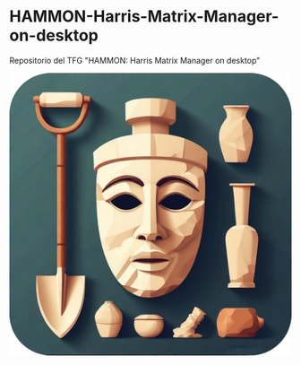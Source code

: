 # HAMMON-Harris-Matrix-Manager-on-desktop
Repositorio del TFG "HAMMON: Harris Matrix Manager on desktop"

![Screenshot](https://github.com/CarlosMarSan/HAMMON-Harris-Matrix-Manager-on-desktop/blob/main/images/StoneMaskIcon.png)
